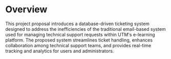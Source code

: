 # Overview
This project proposal introduces a database-driven ticketing system designed to address the inefficiencies of the traditional email-based system used for managing technical support requests within UTM's e-learning platform. The proposed system streamlines ticket handling, enhances collaboration among technical support teams, and provides real-time tracking and analytics for users and administrators.
